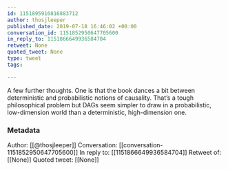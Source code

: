 ```yaml
---
id: 1151895916816883712
author: thosjleeper
published_date: 2019-07-18 16:46:02 +00:00
conversation_id: 1151852950647705600
in_reply_to: 1151866649936584704
retweet: None
quoted_tweet: None
type: tweet
tags:

---
```


A few further thoughts. One is that the book dances a bit between deterministic and probabilistic notions of causality. That’s a tough philosophical problem but DAGs seem simpler to draw in a probabilistic, low-dimension world than a deterministic, high-dimension one.

### Metadata

Author: [[@thosjleeper]]
Conversation: [[conversation-1151852950647705600]]
In reply to: [[1151866649936584704]]
Retweet of: [[None]]
Quoted tweet: [[None]]
